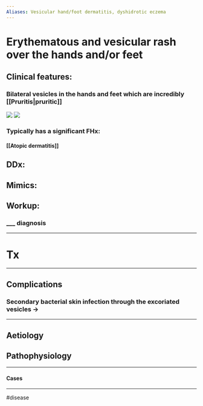 ```yaml
---
Aliases: Vesicular hand/foot dermatitis, dyshidrotic eczema
---
```

# Erythematous and vesicular rash over the hands and/or feet
## Clinical features:
### Bilateral vesicles in the hands and feet which are incredibly [[Pruritis|pruritic]]
![](https://dermnetnz.org/assets/Uploads/dermatitis/s/pompholyx2__WatermarkedWyJXYXRlcm1hcmtlZCJd.jpg)
![](https://dermnetnz.org/assets/Uploads/pedopompholyx__WatermarkedWyJXYXRlcm1hcmtlZCJd.jpg)
### Typically has a significant FHx:
#### [[Atopic dermatitis]]
## DDx:
###
## Mimics:
###
## Workup:
### ___ diagnosis
---
# Tx

---
## Complications
### Secondary bacterial skin infection through the excoriated vesicles -> 

---
## Aetiology
## Pathophysiology

---
#### Cases


---
#disease 